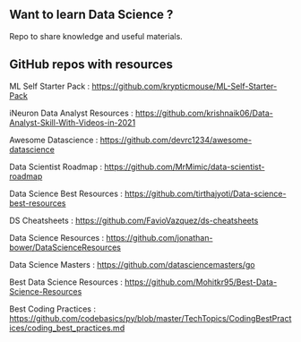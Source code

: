 ## Want to learn Data Science ?

Repo to share knowledge and useful materials. 

## GitHub repos with resources

ML Self Starter Pack : https://github.com/krypticmouse/ML-Self-Starter-Pack 

iNeuron Data Analyst Resources : https://github.com/krishnaik06/Data-Analyst-Skill-With-Videos-in-2021

Awesome Datascience : https://github.com/devrc1234/awesome-datascience

Data Scientist Roadmap : https://github.com/MrMimic/data-scientist-roadmap

Data Science Best Resources : https://github.com/tirthajyoti/Data-science-best-resources

DS Cheatsheets : https://github.com/FavioVazquez/ds-cheatsheets

Data Science Resources : https://github.com/jonathan-bower/DataScienceResources

Data Science Masters : https://github.com/datasciencemasters/go

Best Data Science Resources : https://github.com/Mohitkr95/Best-Data-Science-Resources

Best Coding Practices : https://github.com/codebasics/py/blob/master/TechTopics/CodingBestPractices/coding_best_practices.md
